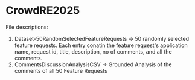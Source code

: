 # CrowdRE2025
File descriptions:
1. Dataset-50RandomSelectedFeatureRequests -> 50 randomly selected feature requests. Each entry conatin the feature request's application name, request id, title, description, no of comments, and all the comments. 
2. CommentsDiscussionAnalysisCSV -> Grounded Analysis of the comments of all 50 Feature Requests
